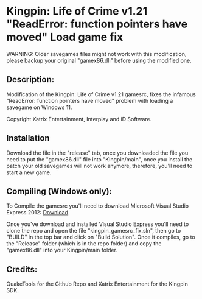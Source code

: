 # Kingpin: Life of Crime v1.21 "ReadError: function pointers have moved" Load game fix
<p>WARNING: Older savegames files might not work with this modification, please backup your original "gamex86.dll" before using the modified one.</p>
<h2>Description:</h2>
<p>Modification of the Kingpin: Life of Crime v1.21 gamesrc, fixes the 
infamous "ReadError: function pointers have moved" problem with loading 
a savegame on Windows 11.</p>
<p>Copyright Xatrix Entertainment, Interplay and iD Software.</p>
<h2>Installation</h2>
<p>Download the file in the "release" tab, once you downloaded the file you need to put the "gamex86.dll" file into "Kingpin/main",
once you install the patch your old savegames will not work anymore, therefore, you'll need to start a new game.</p>
<h2>Compiling (Windows only):</h2>
<p>To Compile the gamesrc you'll need to download Microsoft Visual Studio Express 2012: 
<a href="http://download.microsoft.com/download/1/F/5/1F519CC5-0B90-4EA3-8159-33BFB97EF4D9/VS2012_WDX_ENU.iso" target="_blank"> Download</a></p>
<p>Once you've download and installed Visual Studio Express you'll need to
clone the repo and open the file "kingpin_gamesrc_fix.sln", then go to 
"BUILD" in the top bar and click on "Build Solution". Once it compiles, 
go to the "Release" folder (which is in the repo folder) and copy the "gamex86.dll" into your Kingpin/main folder.</p>
<h2>Credits:</h2>
<p>QuakeTools for the Github Repo and Xatrix Entertainment for the Kingpin SDK.</p>
